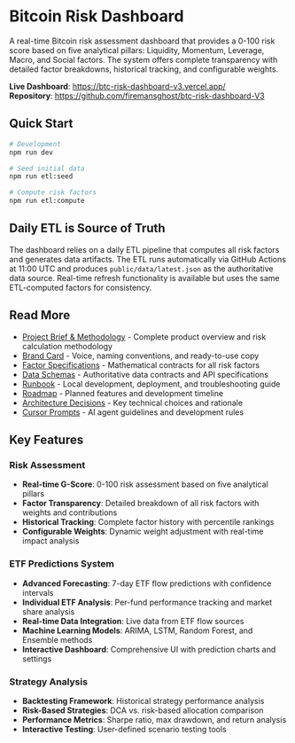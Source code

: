# Bitcoin Risk Dashboard

A real-time Bitcoin risk assessment dashboard that provides a 0-100 risk score based on five analytical pillars: Liquidity, Momentum, Leverage, Macro, and Social factors. The system offers complete transparency with detailed factor breakdowns, historical tracking, and configurable weights.

**Live Dashboard**: https://btc-risk-dashboard-v3.vercel.app/  
**Repository**: https://github.com/firemansghost/btc-risk-dashboard-V3

## Quick Start

```bash
# Development
npm run dev

# Seed initial data
npm run etl:seed

# Compute risk factors
npm run etl:compute
```

## Daily ETL is Source of Truth

The dashboard relies on a daily ETL pipeline that computes all risk factors and generates data artifacts. The ETL runs automatically via GitHub Actions at 11:00 UTC and produces `public/data/latest.json` as the authoritative data source. Real-time refresh functionality is available but uses the same ETL-computed factors for consistency.

## Read More

- [Project Brief & Methodology](docs/PROJECT_BRIEF.md) - Complete product overview and risk calculation methodology
- [Brand Card](/brand) - Voice, naming conventions, and ready-to-use copy
- [Factor Specifications](docs/FACTOR_SPECS.md) - Mathematical contracts for all risk factors
- [Data Schemas](docs/ARTIFACT_SCHEMAS.md) - Authoritative data contracts and API specifications
- [Runbook](docs/RUNBOOK.md) - Local development, deployment, and troubleshooting guide
- [Roadmap](docs/ROADMAP.md) - Planned features and development timeline
- [Architecture Decisions](docs/DECISIONS.md) - Key technical choices and rationale
- [Cursor Prompts](docs/PROMPTS/CURSOR_BASE.md) - AI agent guidelines and development rules

## Key Features

### Risk Assessment
- **Real-time G-Score**: 0-100 risk assessment based on five analytical pillars
- **Factor Transparency**: Detailed breakdown of all risk factors with weights and contributions
- **Historical Tracking**: Complete factor history with percentile rankings
- **Configurable Weights**: Dynamic weight adjustment with real-time impact analysis

### ETF Predictions System
- **Advanced Forecasting**: 7-day ETF flow predictions with confidence intervals
- **Individual ETF Analysis**: Per-fund performance tracking and market share analysis
- **Real-time Data Integration**: Live data from ETF flow sources
- **Machine Learning Models**: ARIMA, LSTM, Random Forest, and Ensemble methods
- **Interactive Dashboard**: Comprehensive UI with prediction charts and settings

### Strategy Analysis
- **Backtesting Framework**: Historical strategy performance analysis
- **Risk-Based Strategies**: DCA vs. risk-based allocation comparison
- **Performance Metrics**: Sharpe ratio, max drawdown, and return analysis
- **Interactive Testing**: User-defined scenario testing tools